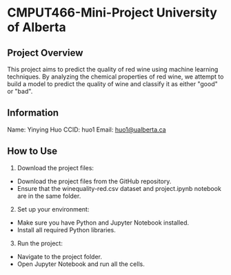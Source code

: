 # CMPUT466-Mini-Project University of Alberta
## Project Overview
This project aims to predict the quality of red wine using machine learning techniques. By analyzing the chemical properties of red wine, we attempt to build a model to predict the quality of wine and classify it as either "good" or "bad".

## Information
Name: Yinying Huo
CCID: huo1
Email: huo1@ualberta.ca
## How to Use
1. Download the project files:

- Download the project files from the GitHub repository.
- Ensure that the winequality-red.csv dataset and project.ipynb notebook are in the same folder.
2. Set up your environment:
  
- Make sure you have Python and Jupyter Notebook installed.
- Install all required Python libraries.
3. Run the project:
  
- Navigate to the project folder.
- Open Jupyter Notebook and run all the cells.
